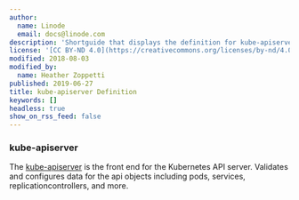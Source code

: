 ```yaml
---
author:
  name: Linode
  email: docs@linode.com
description: 'Shortguide that displays the definition for kube-apiserver.'
license: '[CC BY-ND 4.0](https://creativecommons.org/licenses/by-nd/4.0)'
modified: 2018-08-03
modified_by:
  name: Heather Zoppetti
published: 2019-06-27
title: kube-apiserver Definition
keywords: []
headless: true
show_on_rss_feed: false
---
```


### kube-apiserver

The [kube-apiserver](https://kubernetes.io/docs/reference/command-line-tools-reference/kube-apiserver/) is the front end for the Kubernetes API server. Validates and configures data for the api objects including pods, services, replicationcontrollers, and more.